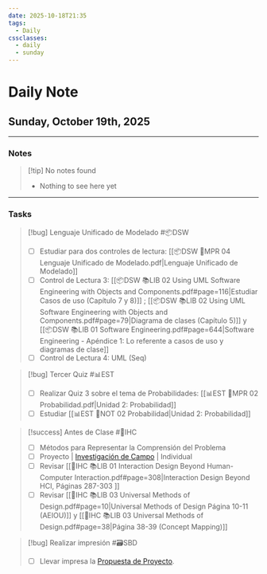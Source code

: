 ```yaml
---
date: 2025-10-18T21:35
tags:
  - Daily
cssclasses:
  - daily
  - sunday
---
```


# Daily Note
## Sunday, October 19th, 2025

***

### Notes

> [!tip] No notes found
> - Nothing to see here yet

***

### Tasks

> [!bug] Lenguaje Unificado de Modelado #📦DSW 
> - [ ] Estudiar para dos controles de lectura: [[📦DSW 🏫MPR 04 Lenguaje Unificado de Modelado.pdf|Lenguaje Unificado de Modelado]]
> - [ ] Control de Lectura 3: [[📦DSW 📚LIB 02 Using UML Software Engineering with Objects and Components.pdf#page=116|Estudiar Casos de uso (Capítulo 7 y 8)]] ; [[📦DSW 📚LIB 02 Using UML Software Engineering with Objects and Components.pdf#page=79|Diagrama de clases (Capítulo 5)]] y [[📦DSW 📚LIB 01 Software Engineering.pdf#page=644|Software Engineering - Apéndice 1: Lo referente a casos de uso y diagramas de clase]]
> - [ ] Control de Lectura 4: UML (Seq)

> [!bug] Tercer Quiz #📊EST 
> - [ ] Realizar Quiz 3 sobre el tema de Probabilidades: [[📊EST 🏫MPR 02 Probabilidad.pdf|Unidad 2: Probabilidad]]
> - [ ] Estudiar [[📊EST 📝NOT 02 Probabilidad|Unidad 2: Probabilidad]]

> [!success] Antes de Clase #🎨IHC 
> - [ ] Métodos para Representar la Comprensión del Problema
> - [ ] Proyecto | [Investigación de Campo](https://aulavirtual.espol.edu.ec/courses/36142/assignments/988511?module_item_id=1204036) | Individual
> - [ ] Revisar [[🎨IHC 📚LIB 01 Interaction Design Beyond Human-Computer Interaction.pdf#page=308|Interaction Design Beyond HCI, Páginas 287-303 ]]
> - [ ] Revisar [[🎨IHC 📚LIB 03 Universal Methods of Design.pdf#page=10|Universal Methods of Design Página 10-11 (AEIOU)]] y [[🎨IHC 📚LIB 03 Universal Methods of Design.pdf#page=38|Página 38-39 (Concept Mapping)]]

> [!bug] Realizar impresión #🗃️SBD 
> - [ ] Llevar impresa la [Propuesta de Proyecto](https://docs.google.com/document/d/1TkLUbn0XJgFrItmNP7fqcwDyr-knKW63/edit?usp=sharing&ouid=112900750255928181135&rtpof=true&sd=true).